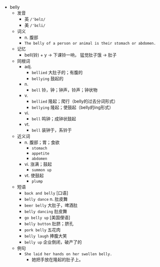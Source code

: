 - belly
  - 发音
    - 英 `/'belɪ/`
    - 美 `/'bɛli/`
  - 词义
    - n. 腹部
    - `The belly of a person or animal is their stomach or abdomen.`
  - 记忆
    - bell(铃) + y → 下课铃一响， 猛觉肚子饿 → 肚子
  - 同根词
    - adj.
      - `bellied` 大肚子的；有腹的
      - `bellying` 鼓起的
    - n.
      - `bell` 铃，钟；钟声，铃声；钟状物
    - v.
      - `bellied` 隆起；爬行（belly的过去分词形式）
      - `bellying` 隆起；使鼓起（belly的ing形式）
    - vi.
      - `bell` 鸣钟；成钟状鼓起
    - vt.
      - `bell` 装钟于，系铃于
  - 近义词
    - n. 腹部；胃；食欲
      - `stomach`
      - `appetite`
      - `abdomen`
    - vi. 涨满；鼓起
      - `summon up`
    - vt. 使鼓起
      - `plump`
  - 短语
    - `back and belly` [口语] 
    - `belly dance` n. 肚皮舞 
    - `beer belly` 大肚子，啤酒肚 
    - `belly dancing` 肚皮舞 
    - `go belly up` [美国俚语] 
    - `belly button` 肚脐；脐孔 
    - `pork belly` 五花肉 
    - `belly laugh` 捧腹大笑 
    - `belly up` 企业倒闭，破产了的 
  - 例句
    - `She laid her hands on her swollen belly.`
      - 她把手放在隆起的肚子上。

